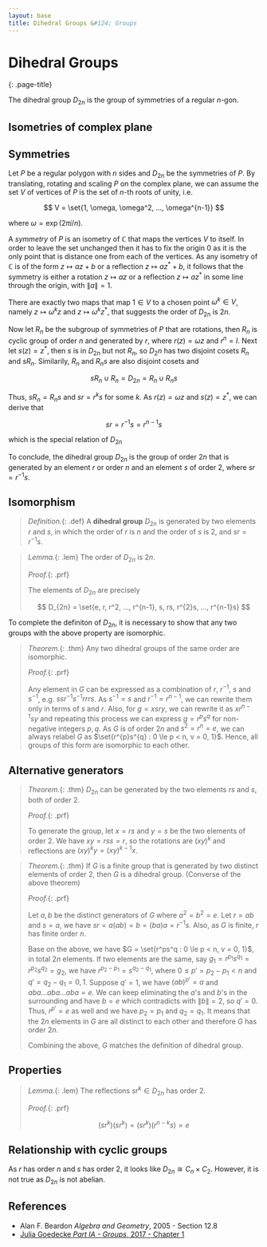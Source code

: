 ```yaml
---
layout: base
title: Dihedral Groups &#124; Groups
---
```


# Dihedral Groups
{: .page-title}

The dihedral group $D_{2n}$ is the group of symmetries of a regular $n$-gon.

## Isometries of complex plane

## Symmetries

Let $P$ be a regular polygon with $n$ sides and $D_{2n}$ be the symmetries of $P$.
By translating, rotating and scaling $P$ on the complex plane, we can assume the set $V$ of vertices of $P$ is the set of $n$-th roots of unity, i.e.

$$
V = \set{1, \omega, \omega^2, ..., \omega^{n-1}}
$$

where $\omega = \exp(2\pi i/n)$.

A _symmetry_ of $P$ is an isometry of $\mathbb{C}$ that maps the vertices $V$ to itself.
In order to leave the set unchanged then it has to fix the origin $0$ as it is the only point that is distance one from each of the vertices.
As any isometry of $\mathbb{C}$ is of the form $z \mapsto az + b$ or a reflection $z \mapsto az^{\ast} + b$,
it follows that the symmetry is either a rotation $z \mapsto az$ or a reflection $z \mapsto az^{\ast}$ in some line through the origin, with $\|a\| = 1$.

There are exactly two maps that map $1 \in V$ to a chosen point $\omega^k \in V$,
namely $z \mapsto \omega^kz$ and $z \mapsto \omega^kz^{\ast}$, that suggests the order of $D_{2n}$ is $2n$.

Now let $R_n$ be the subgroup of symmetries of $P$ that are rotations, then $R_n$ is cyclic group of order $n$ and generated by $r$, where $r(z) = \omega z$ and $r^n = I$.
Next let $s(z) = z^{\ast}$, then $s$ is in $D_{2n}$ but not $R_n$, so $D_2n$ has two disjoint cosets $R_n$ and $sR_n$. Similarily, $R_n$ and $R_ns$ are also disjoint cosets and

$$
sR_n \cup R_n = D_{2n} = R_n \cup R_ns
$$

Thus, $sR_n = R_ns$ and $sr = r^{k}s$ for some $k$. As $r(z) = \omega z$ and $s(z) = z^{\ast}$, we can derive that

$$
sr = r^{-1}s = r^{n-1}s
$$

which is the special relation of $D_{2n}$

To conclude, the dihedral group $D_{2n}$ is the group of order $2n$ that is generated by an element $r$ or order $n$ and an element $s$ of order $2$, where $sr = r^{-1}s$.

## Isomorphism

> *Definition.*{: .def}
> A **dihedral group** $D_{2n}$ is generated by two elements $r$ and $s$, in which the order of $r$ is $n$ and the order of $s$ is $2$, and $sr = r^{-1}s$.

> *Lemma.*{: .lem}
> The order of $D_{2n}$ is $2n$.
>
> *Proof.*{: .prf}
>
> The elements of $D_{2n}$ are precisely
>
> $$
  D_{2n} = \set{e, r, r^2, ..., r^{n-1}, s, rs, r^{2}s, ..., r^{n-1}s}
  $$

To complete the definiton of $D_{2n}$, it is necessary to show that any two groups with the above property are isomorphic.

> *Theorem.*{: .thm}
> Any two dihedral groups of the same order are isomorphic.
>
> *Proof.*{: .prf}
>
> Any element in $G$ can be expressed as a combination of $r$, $r^{-1}$, $s$ and $s^{-1}$, e.g. $ssr^{-1}s^{-1}rrrs$.
> As $s^{-1} = s$ and $r^{-1} = r^{n-1}$, we can rewrite them only in terms of $s$ and $r$.
> Also, for $g = xsry$, we can rewrite it as $xr^{n-1}sy$ and repeating this process we can express $g = r^{p}s^{q}$ for non-negative integers $p, q$.
> As $G$ is of order $2n$ and $s^2 = r^n = e$, we can always relabel $G$ as $\set{r^{p}s^{q} : 0 \le p < n, v = 0, 1}$.
> Hence, all groups of this form are isomorphic to each other.

## Alternative generators

> *Theorem.*{: .thm}
> $D_{2n}$ can be generated by the two elements $rs$ and $s$, both of order $2$.
>
> *Proof.*{: .prf}
>
> To generate the group, let $x = rs$ and $y = s$ be the two elements of order $2$.
> We have $xy = rss = r$, so the rotations are $(xy)^k$ and reflections are $(xy)^ky = (xy)^{k-1}x$.

> *Theorem.*{: .thm}
> If $G$ is a finite group that is generated by two distinct elements of order $2$, then $G$ is a dihedral group. (Converse of the above theorem)
>
> *Proof.*{: .prf}
>
> Let $a, b$ be the distinct generators of $G$ where $a^2 = b^2 = e$.
> Let $r = ab$ and $s = a$, we have $sr = a(ab) = b = (ba)a = r^{-1}s$.
> Also, as $G$ is finite, $r$ has finite order $n$.
>
> Base on the above, we have $G = \set{r^ps^q : 0 \le p < n, v = 0, 1}$, in total $2n$ elements.
> If two elements are the same, say $g_1 = r^{p_1}s^{q_1} = r^{p_2}s^{q_2} = g_2$, we have $r^{p_2 - p_1} = s^{q_2 - q_1}$, where $0 \le p' = p_2 - p_1 < n$ and $q' = q_2 - q_1 = 0, 1$.
> Suppose $q' = 1$, we have $(ab)^{p'} = a$ and $aba...aba...aba = e$. We can keep eliminating the $a$'s and $b$'s in the surrounding and have $b = e$ which contradicts with $\|b\| = 2$, so $q' = 0$.
> Thus, $r^{p'} = e$ as well and we have $p_2 = p_1$ and $q_2 = q_1$. It means that the $2n$ elements in $G$ are all distinct to each other and therefore $G$ has order $2n$.
>
> Combining the above, $G$ matches the definition of dihedral group.

## Properties

> *Lemma.*{: .lem}
> The reflections $sr^k \in D_{2n}$ has order $2$.
>
> *Proof.*{: .prf}
>
> $$
  (sr^k)(sr^k) = (sr^k)(r^{n-k}s) = e
  $$

## Relationship with cyclic groups

As $r$ has order $n$ and $s$ has order $2$, it looks like $D_{2n} \cong C_n \times C_2$.
However, it is not true as $D_{2n}$ is not abelian.

## References

* Alan F. Beardon _Algebra and Geometry_, 2005 - Section 12.8
* [Julia Goedecke _Part IA - Groups_, 2017 - Chapter 1](https://www.julia-goedecke.de/pdf/GroupsNotes.pdf)
